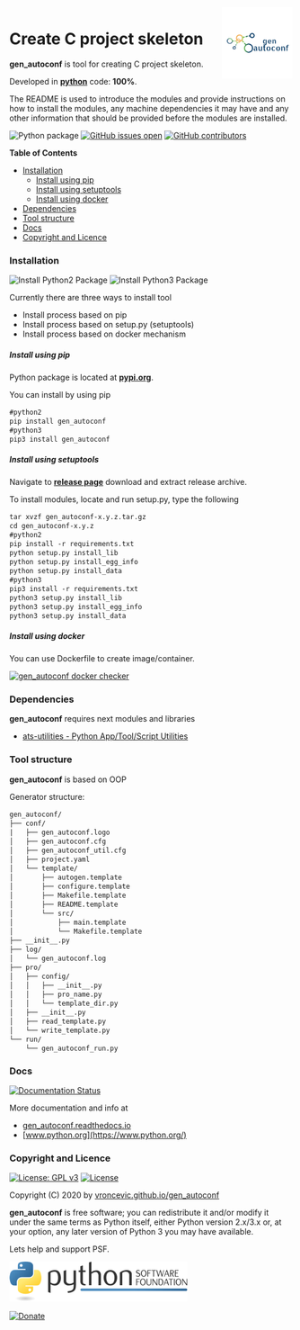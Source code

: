 <img align="right" src="https://raw.githubusercontent.com/vroncevic/gen_autoconf/dev/docs/gen_autoconf_logo.png" width="25%">

# Create C project skeleton

**gen_autoconf** is tool for creating C project skeleton.

Developed in **[python](https://www.python.org/)** code: **100%**.

The README is used to introduce the modules and provide instructions on
how to install the modules, any machine dependencies it may have and any
other information that should be provided before the modules are installed.

![Python package](https://github.com/vroncevic/gen_autoconf/workflows/Python%20package%20gen_autoconf/badge.svg?branch=master) [![GitHub issues open](https://img.shields.io/github/issues/vroncevic/gen_autoconf.svg)](https://github.com/vroncevic/gen_autoconf/issues) [![GitHub contributors](https://img.shields.io/github/contributors/vroncevic/gen_autoconf.svg)](https://github.com/vroncevic/gen_autoconf/graphs/contributors)

<!-- START doctoc generated TOC please keep comment here to allow auto update -->
<!-- DON'T EDIT THIS SECTION, INSTEAD RE-RUN doctoc TO UPDATE -->
**Table of Contents**

- [Installation](#installation)
    - [Install using pip](#install-using-pip)
    - [Install using setuptools](#install-using-setuptools)
    - [Install using docker](#install-using-docker)
- [Dependencies](#dependencies)
- [Tool structure](#tool-structure)
- [Docs](#docs)
- [Copyright and Licence](#copyright-and-licence)

<!-- END doctoc generated TOC please keep comment here to allow auto update -->

### Installation

![Install Python2 Package](https://github.com/vroncevic/gen_autoconf/workflows/Install%20Python2%20Package%20gen_autoconf/badge.svg?branch=master) ![Install Python3 Package](https://github.com/vroncevic/gen_autoconf/workflows/Install%20Python3%20Package%20gen_autoconf/badge.svg?branch=master)

Currently there are three ways to install tool
* Install process based on pip
* Install process based on setup.py (setuptools)
* Install process based on docker mechanism

##### Install using pip

Python package is located at **[pypi.org](https://pypi.org/project/gen_autoconf/)**.

You can install by using pip
```
#python2
pip install gen_autoconf
#python3
pip3 install gen_autoconf
```

##### Install using setuptools

Navigate to **[release page](https://github.com/vroncevic/gen_autoconf/releases)** download and extract release archive.

To install modules, locate and run setup.py, type the following
```
tar xvzf gen_autoconf-x.y.z.tar.gz
cd gen_autoconf-x.y.z
#python2
pip install -r requirements.txt
python setup.py install_lib
python setup.py install_egg_info
python setup.py install_data
#python3
pip3 install -r requirements.txt
python3 setup.py install_lib
python3 setup.py install_egg_info
python3 setup.py install_data
```

##### Install using docker

You can use Dockerfile to create image/container.

[![gen_autoconf docker checker](https://github.com/vroncevic/gen_autoconf/workflows/gen_autoconf%20docker%20checker/badge.svg)](https://github.com/vroncevic/gen_autoconf/actions?query=workflow%3A%22gen_autoconf+docker+checker%22)

### Dependencies

**gen_autoconf** requires next modules and libraries

* [ats-utilities - Python App/Tool/Script Utilities](https://vroncevic.github.io/ats_utilities)

### Tool structure

**gen_autoconf** is based on OOP

Generator structure:

```
gen_autoconf/
├── conf/
|   ├── gen_autoconf.logo
│   ├── gen_autoconf.cfg
│   ├── gen_autoconf_util.cfg
│   ├── project.yaml
│   └── template/
│       ├── autogen.template
│       ├── configure.template
│       ├── Makefile.template
│       ├── README.template
│       └── src/
│           ├── main.template
│           └── Makefile.template
├── __init__.py
├── log/
│   └── gen_autoconf.log
├── pro/
│   ├── config/
│   │   ├── __init__.py
│   │   ├── pro_name.py
│   │   └── template_dir.py
│   ├── __init__.py
│   ├── read_template.py
│   └── write_template.py
└── run/
    └── gen_autoconf_run.py
```

### Docs

[![Documentation Status](https://readthedocs.org/projects/gen_autoconf/badge/?version=latest)](https://gen_autoconf.readthedocs.io/projects/gen_autoconf/en/latest/?badge=latest)

More documentation and info at
* [gen_autoconf.readthedocs.io](https://gen_autoconf.readthedocs.io/en/latest/)
* [www.python.org](https://www.python.org/)

### Copyright and Licence

[![License: GPL v3](https://img.shields.io/badge/License-GPLv3-blue.svg)](https://www.gnu.org/licenses/gpl-3.0) [![License](https://img.shields.io/badge/License-Apache%202.0-blue.svg)](https://opensource.org/licenses/Apache-2.0)

Copyright (C) 2020 by [vroncevic.github.io/gen_autoconf](https://vroncevic.github.io/gen_autoconf/)

**gen_autoconf** is free software; you can redistribute it and/or modify
it under the same terms as Python itself, either Python version 2.x/3.x or,
at your option, any later version of Python 3 you may have available.

Lets help and support PSF.

[![Python Software Foundation](https://raw.githubusercontent.com/vroncevic/gen_autoconf/dev/docs/psf-logo-alpha.png)](https://www.python.org/psf/)

[![Donate](https://www.paypalobjects.com/en_US/i/btn/btn_donateCC_LG.gif)](https://psfmember.org/index.php?q=civicrm/contribute/transact&reset=1&id=2)
